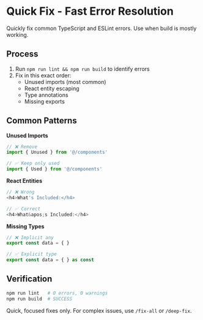 # Quick Fix - Fast Error Resolution

Quickly fix common TypeScript and ESLint errors. Use when build is mostly working.

## Process
1. Run `npm run lint && npm run build` to identify errors
2. Fix in this exact order:
   - Unused imports (most common)
   - React entity escaping
   - Type annotations
   - Missing exports

## Common Patterns

**Unused Imports**
```typescript
// ❌ Remove
import { Unused } from '@/components'

// ✅ Keep only used
import { Used } from '@/components'
```

**React Entities**
```typescript
// ❌ Wrong
<h4>What's Included:</h4>

// ✅ Correct
<h4>What&apos;s Included:</h4>
```

**Missing Types**
```typescript
// ❌ Implicit any
export const data = { }

// ✅ Explicit type
export const data = { } as const
```

## Verification
```bash
npm run lint   # 0 errors, 0 warnings
npm run build  # SUCCESS
```

Quick, focused fixes only. For complex issues, use `/fix-all` or `/deep-fix`.
